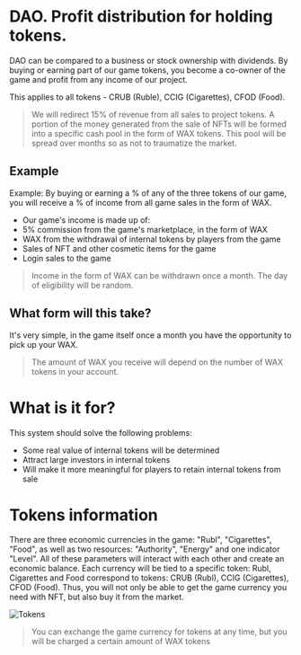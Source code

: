 # DAO. Profit distribution for holding tokens.

DAO can be compared to a business or stock ownership with dividends. By buying or earning part of our game tokens, you become a co-owner of the game and profit from any income of our project. 

This applies to all tokens - CRUB (Ruble), CCIG (Cigarettes), CFOD (Food).

>We will redirect 15% of revenue from all sales to project tokens. A portion of the money generated from the sale of NFTs will be formed into a specific cash pool in the form of WAX tokens. This pool will be spread over months so as not to traumatize the market.

## Example
Example: By buying or earning a % of any of the three tokens of our game, you will receive a % of income from all game sales in the form of WAX.

- Our game's income is made up of:
- 5% commission from the game's marketplace, in the form of WAX
- WAX from the withdrawal of internal tokens by players from the game
- Sales of NFT and other cosmetic items for the game
- Login sales to the game

>Income in the form of WAX can be withdrawn once a month. The day of eligibility will be random.

## What form will this take?
It's very simple, in the game itself once a month you have the opportunity to pick up your WAX.

>The amount of WAX you receive will depend on the number of WAX tokens in your account. 

# What is it for?
This system should solve the following problems:
- Some real value of internal tokens will be determined
- Attract large investors in internal tokens
- Will make it more meaningful for players to retain internal tokens from sale

# Tokens information
There are three economic currencies in the game: "Rubl", "Cigarettes", "Food", as well as two resources: "Authority", "Energy" and one indicator "Level". All of these parameters will interact with each other and create an economic balance.
Each currency will be tied to a specific token: Rubl, Cigarettes and Food correspond to tokens: CRUB (Rubl), CCIG (Cigarettes), CFOD (Food). Thus, you will not only be able to get the game currency you need with NFT, but also buy it from the market. 

![Tokens](https://github.com/verscorp/convicted-site-files/blob/main/images/tokens.svg) 

>You can exchange the game currency for tokens at any time, but you will be charged a certain amount of WAX tokens


